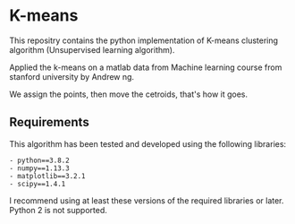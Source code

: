 # K-means

This repositry contains the python implementation of K-means clustering algorithm (Unsupervised learning algorithm).

Applied the k-means on a matlab data from Machine learning course from stanford university by Andrew ng.

We assign the points, then move the cetroids, that's how it goes.

## Requirements 

This algorithm has been tested and developed using the following libraries: 

    - python==3.8.2
    - numpy==1.13.3
    - matplotlib==3.2.1
    - scipy==1.4.1

    
I recommend using at least these versions of the required libraries or later. Python 2 is not supported. 
 
